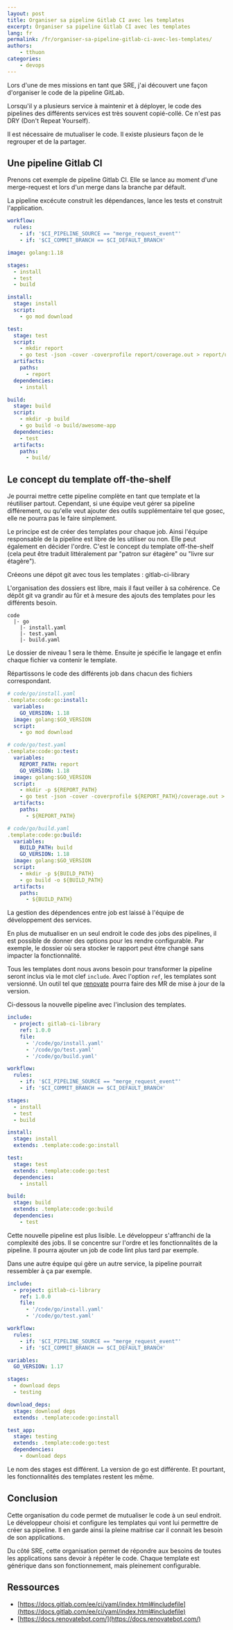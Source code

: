 ```yaml
---
layout: post
title: Organiser sa pipeline Gitlab CI avec les templates
excerpt: Organiser sa pipeline Gitlab CI avec les templates
lang: fr
permalink: /fr/organiser-sa-pipeline-gitlab-ci-avec-les-templates/
authors:
    - tthuon
categories:
    - devops
---
```


Lors d'une de mes missions en tant que SRE, j'ai découvert une façon d'organiser le code de la pipeline GitLab.

Lorsqu'il y a plusieurs service à maintenir et à déployer, le code des pipelines des différents
services est très souvent copié-collé. Ce n'est pas DRY (Don't Repeat Yourself).

Il est nécessaire de mutualiser le code. Il existe plusieurs façon de le regrouper et de la partager.

## Une pipeline Gitlab CI

Prenons cet exemple de pipeline Gitlab CI. Elle se lance au moment d'une merge-request
et lors d'un merge dans la branche par défault.

La pipeline excécute construit les dépendances, lance les tests et construit l'application.

```yaml
workflow:
  rules:
    - if: '$CI_PIPELINE_SOURCE == "merge_request_event"'
    - if: '$CI_COMMIT_BRANCH == $CI_DEFAULT_BRANCH'

image: golang:1.18

stages:
  - install
  - test
  - build

install:
  stage: install
  script:
    - go mod download

test:
  stage: test
  script:
    - mkdir report
    - go test -json -cover -coverprofile report/coverage.out > report/unittest.json
  artifacts:
    paths:
      - report
  dependencies:
    - install

build:
  stage: build
  script:
    - mkdir -p build
    - go build -o build/awesome-app
  dependencies:
    - test
  artifacts:
    paths:
      - build/
```

## Le concept du template off-the-shelf

Je pourrai mettre cette pipeline complète en tant que template et la réutiliser partout. Cependant, si
une équipe veut gérer sa pipeline différement, ou qu'elle veut ajouter des outils supplémentaire tel que
gosec, elle ne pourra pas le faire simplement.

Le principe est de créer des templates pour chaque job. Ainsi l'équipe responsable de la pipeline est libre
de les utiliser ou non. Elle peut également en décider l'ordre. C'est le concept du template off-the-shelf
(cela peut être traduit littéralement par "patron sur étagère" ou "livre sur étagère").

Créeons une dépot git avec tous les templates : gitlab-ci-library

L'organisation des dossiers est libre, mais il faut veiller à sa cohérence. Ce dépôt git va grandir au
fûr et à mesure des ajouts des templates pour les différents besoin.

```
code
  |- go
    |- install.yaml
    |- test.yaml
    |- build.yaml
```

Le dossier de niveau 1 sera le thème. Ensuite je spécifie le langage et enfin chaque fichier va contenir le template.

Répartissons le code des différents job dans chacun des fichiers correspondant.

```yaml
# code/go/install.yaml
.template:code:go:install:
  variables:
    GO_VERSION: 1.18
  image: golang:$GO_VERSION
  script:
    - go mod download
```

```yaml
# code/go/test.yaml
.template:code:go:test:
  variables:
    REPORT_PATH: report
    GO_VERSION: 1.18
  image: golang:$GO_VERSION
  script:
    - mkdir -p ${REPORT_PATH}
    - go test -json -cover -coverprofile ${REPORT_PATH}/coverage.out > ${REPORT_PATH}/unittest.json
  artifacts:
    paths:
      - ${REPORT_PATH}
```

```yaml
# code/go/build.yaml
.template:code:go:build:
  variables:
    BUILD_PATH: build
    GO_VERSION: 1.18
  image: golang:$GO_VERSION
  script:
    - mkdir -p ${BUILD_PATH}
    - go build -o ${BUILD_PATH}
  artifacts:
    paths:
      - ${BUILD_PATH}
```

La gestion des dépendences entre job est laissé à l'équipe de développement des services.

En plus de mutualiser en un seul endroit le code des jobs des pipelines, il est possible de donner
des options pour les rendre configurable. Par exemple, le dossier où sera stocker le rapport peut être
changé sans impacter la fonctionnalité.

Tous les templates dont nous avons besoin pour transformer la pipeline seront inclus via le mot clef `include`.
Avec l'option `ref`, les templates sont versionné. Un outil tel que [renovate](https://docs.renovatebot.com/)
pourra faire des MR de mise à jour de la version.

Ci-dessous la nouvelle pipeline avec l'inclusion des templates.

```yaml
include:
  - project: gitlab-ci-library
    ref: 1.0.0
    file:
      - '/code/go/install.yaml'
      - '/code/go/test.yaml'
      - '/code/go/build.yaml'

workflow:
  rules:
    - if: '$CI_PIPELINE_SOURCE == "merge_request_event"'
    - if: '$CI_COMMIT_BRANCH == $CI_DEFAULT_BRANCH'

stages:
  - install
  - test
  - build

install:
  stage: install
  extends: .template:code:go:install

test:
  stage: test
  extends: .template:code:go:test
  dependencies:
    - install

build:
  stage: build
  extends: .template:code:go:build
  dependencies:
    - test
```

Cette nouvelle pipeline est plus lisible. Le développeur s'affranchi de la complexité des jobs. Il se concentre sur
l'ordre et les fonctionnalités de la pipeline. Il pourra ajouter un job de code lint plus tard par exemple.

Dans une autre équipe qui gère un autre service, la pipeline pourrait ressembler à ça par exemple.

```yaml
include:
  - project: gitlab-ci-library
    ref: 1.0.0
    file:
      - '/code/go/install.yaml'
      - '/code/go/test.yaml'

workflow:
  rules:
    - if: '$CI_PIPELINE_SOURCE == "merge_request_event"'
    - if: '$CI_COMMIT_BRANCH == $CI_DEFAULT_BRANCH'

variables:
  GO_VERSION: 1.17

stages:
  - download deps
  - testing

download_deps:
  stage: download deps
  extends: .template:code:go:install

test_app:
  stage: testing
  extends: .template:code:go:test
  dependencies:
    - download deps
```

Le nom des stages est différent. La version de go est différente. Et pourtant, les fonctionnalités des templates restent les même.

## Conclusion

Cette organisation du code permet de mutualiser le code à un seul endroit. Le développeur choisi et configure les templates
qui vont lui permettre de créer sa pipeline. Il en garde ainsi la pleine maitrise car il connait les besoin de son applications.

Du côté SRE, cette organisation permet de répondre aux besoins de toutes les applications sans devoir à répéter le code.
Chaque template est générique dans son fonctionnement, mais pleinement configurable.

## Ressources

- [https://docs.gitlab.com/ee/ci/yaml/index.html#includefile](https://docs.gitlab.com/ee/ci/yaml/index.html#includefile)
- [https://docs.renovatebot.com/](https://docs.renovatebot.com/)
